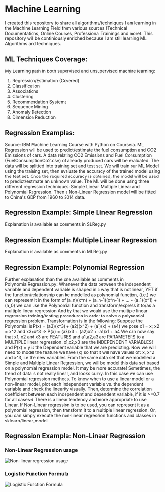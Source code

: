 # Machine Learning 
I created this repository to share all algorithms/techniques I am learning in the Machine Learning Field from various sources (Technical Documentations, Online Courses, Professional Trainings and more).
This repository will be continiously enriched because I am still learning ML Algorithms and techniques.

## ML Techniques Coverage:

My Learning path in both supervised and unsupervised machine learning:
1. Regression/Estimation (Covered)
2. Classification
3. Associations
4. Clustering
5. Recommendation Systems
6. Sequence Mining
7. Anomaly Detection
8. Dimension Reduction

## Regression Examples:
Source: IBM Machine Learning Course with Python on Coursera.
ML Regression will be used to predict/estimate the fuel consumption and CO2 Emissions of cars. A data relating CO2 Emissions and Fuel Consumption (FuelConsumptionCo2.csv) of already produced cars will be evaluated. The data will be splitted into training set and test set. We will train our ML Model using the training set, then evaluate the accuracy of the trained model using the test set. Once the required accuracy is obtained, the model will be used to predict/estimate an unknown value. 
The ML will be done using three different regression techniques: Simple Linear, Multiple Linear and Polynomial Regression.
Then a Non-Linear Regression model will be fitted to China's GDP from 1960 to 2014 data.

## Regression Example: Simple Linear Regression
Explanation is available as comments in SLReg.py

## Regression Example: Multiple Linear Regression
Explanation is available as comments in MLReg.py

## Regression Example: Polynomial Regression
Further explanation than the one available as comments in PolynomialRegression.py:
Whenever the data between the independent variable and dependent variable is shaped in a way
that is not linear, YET if the function/relationship  can be modelled as polynomial function,
(i.e.) we can represent it in the form of (a_n)(x^n) + (a_n-1)(x^n-1) + ... + (a_1)(x^1) + (a_0)
we can use the Polynomial function and transform/express it to/as a multiple linear regression
And by that we would use the multiple linear regression training/testing procedures in order
to solve a polynomial regression problem.
Transformation is in the following:
Suppose the Polynomial is P(x) = (a3)(x^3) + (a2)(x^2) + (a1)(x) + (a4)
we pose x1 = x;  x2 = x^2 and x3=x^3
=> P(x) = (a3)x3 + (a2)x2 + (a1)x1 + a4
We can now say that x1, x2 and x3 are FEATURES and a1,a2,a3 are PARAMETERS to a 
MULTIPLE linear regression. x1,x2,x3 are the INDEPENDENT VARIABLES! 
and P(x) = y is the Dependent variable that we are predicting.
Now we will need to model the feature we have (x) so that it will have values of:
x, x^2 and x^3, i.e the new variables.
From the same data set that we modelled a Simple and Multiple Linear Regression, we will be 
model this data set based on a polynomial regression model. It may be more accurate!
Sometimes, the trend of data is not really linear, and looks curvy. 
In this case we can use Polynomial regression methods.
To know when to use a linear model or a non-linear model, plot each independent variable
vs. the dependent variable and check the linearity visually.
Then, determine the correlation coefficient between each independent and dependent variable,
if it is >=0.7 for all cases=> There is a linear tendency and more appropriate to use Linear.
If Non-Linear regression is to be used, you can represent it as a polynomial regression, then
transform it to a multiple linear regression.
Or, you can simply execute the non-linear regression functions and classes in sklearn/linear_model

## Regression Example: Non-Linear Regression

### Non-Linear Regression usage
![Non-linear regression usage](https://user-images.githubusercontent.com/98900886/202928508-01670512-af42-426d-8341-5b7acf3b4dc9.png)
### Logistic Function Formula
![Logistic Function Formula](https://user-images.githubusercontent.com/98900886/202928524-773809d6-2132-462a-a608-03f506491253.png)



